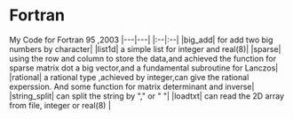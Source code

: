 # Fortran
My Code for Fortran 95 ,2003
|---|---|
|:--|:--|
|big_add|       for add two big numbers by character|
|list1d|        a simple list for integer and real(8)|
|sparse|       using the row and column to store the data,and achieved the function for sparse matrix dot a big vector,and a fundamental subroutine for Lanczos|
|rational|      a rational type ,achieved by integer,can give the rational experssion. And some function for matrix determinant and inverse|
|string_split|  can split the string by "," or " "|
|loadtxt|     can read the 2D array from file, integer or real(8) |
